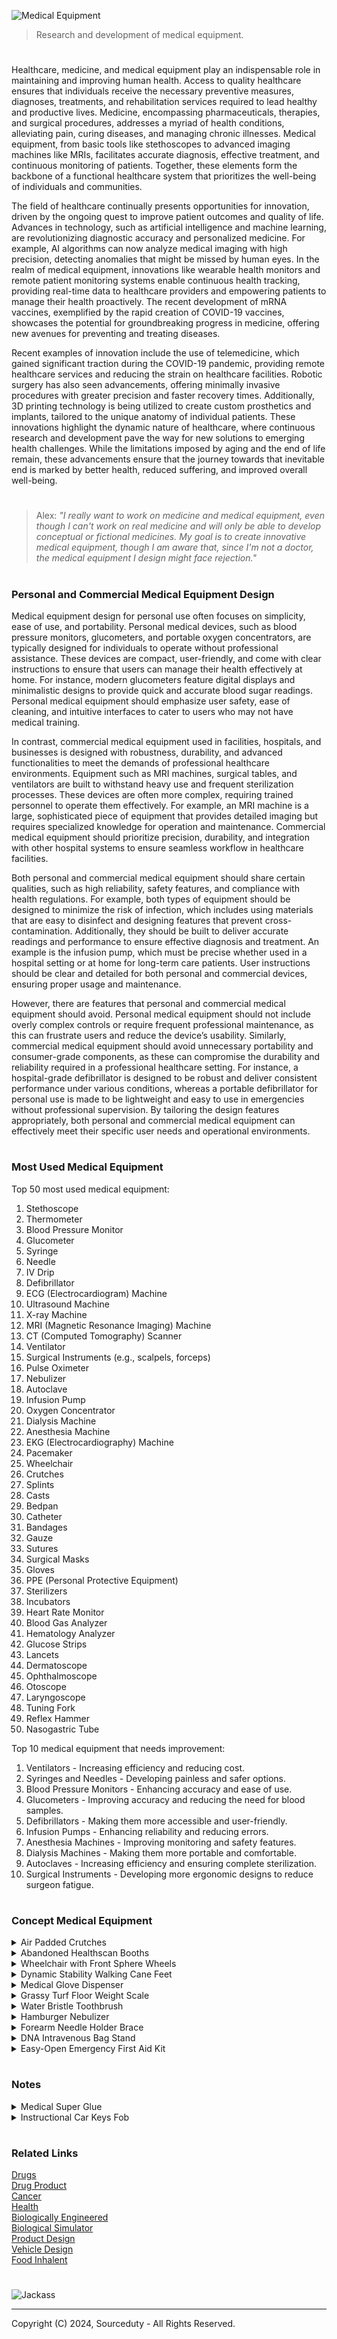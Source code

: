 ![Medical Equipment](https://github.com/sourceduty/Medical_Equipment/assets/123030236/fe9e23c2-b15a-40a7-b6f3-779d25a0b8c5)

> Research and development of medical equipment.

#

Healthcare, medicine, and medical equipment play an indispensable role in maintaining and improving human health. Access to quality healthcare ensures that individuals receive the necessary preventive measures, diagnoses, treatments, and rehabilitation services required to lead healthy and productive lives. Medicine, encompassing pharmaceuticals, therapies, and surgical procedures, addresses a myriad of health conditions, alleviating pain, curing diseases, and managing chronic illnesses. Medical equipment, from basic tools like stethoscopes to advanced imaging machines like MRIs, facilitates accurate diagnosis, effective treatment, and continuous monitoring of patients. Together, these elements form the backbone of a functional healthcare system that prioritizes the well-being of individuals and communities.

The field of healthcare continually presents opportunities for innovation, driven by the ongoing quest to improve patient outcomes and quality of life. Advances in technology, such as artificial intelligence and machine learning, are revolutionizing diagnostic accuracy and personalized medicine. For example, AI algorithms can now analyze medical imaging with high precision, detecting anomalies that might be missed by human eyes. In the realm of medical equipment, innovations like wearable health monitors and remote patient monitoring systems enable continuous health tracking, providing real-time data to healthcare providers and empowering patients to manage their health proactively. The recent development of mRNA vaccines, exemplified by the rapid creation of COVID-19 vaccines, showcases the potential for groundbreaking progress in medicine, offering new avenues for preventing and treating diseases.

Recent examples of innovation include the use of telemedicine, which gained significant traction during the COVID-19 pandemic, providing remote healthcare services and reducing the strain on healthcare facilities. Robotic surgery has also seen advancements, offering minimally invasive procedures with greater precision and faster recovery times. Additionally, 3D printing technology is being utilized to create custom prosthetics and implants, tailored to the unique anatomy of individual patients. These innovations highlight the dynamic nature of healthcare, where continuous research and development pave the way for new solutions to emerging health challenges. While the limitations imposed by aging and the end of life remain, these advancements ensure that the journey towards that inevitable end is marked by better health, reduced suffering, and improved overall well-being.

#

> Alex: *"I really want to work on medicine and medical equipment, even though I can't work on real medicine and will only be able to develop conceptual or fictional medicines. My goal is to create innovative medical equipment, though I am aware that, since I'm not a doctor, the medical equipment I design might face rejection."*

#

### Personal and Commercial Medical Equipment Design

Medical equipment design for personal use often focuses on simplicity, ease of use, and portability. Personal medical devices, such as blood pressure monitors, glucometers, and portable oxygen concentrators, are typically designed for individuals to operate without professional assistance. These devices are compact, user-friendly, and come with clear instructions to ensure that users can manage their health effectively at home. For instance, modern glucometers feature digital displays and minimalistic designs to provide quick and accurate blood sugar readings. Personal medical equipment should emphasize user safety, ease of cleaning, and intuitive interfaces to cater to users who may not have medical training.

In contrast, commercial medical equipment used in facilities, hospitals, and businesses is designed with robustness, durability, and advanced functionalities to meet the demands of professional healthcare environments. Equipment such as MRI machines, surgical tables, and ventilators are built to withstand heavy use and frequent sterilization processes. These devices are often more complex, requiring trained personnel to operate them effectively. For example, an MRI machine is a large, sophisticated piece of equipment that provides detailed imaging but requires specialized knowledge for operation and maintenance. Commercial medical equipment should prioritize precision, durability, and integration with other hospital systems to ensure seamless workflow in healthcare facilities.

Both personal and commercial medical equipment should share certain qualities, such as high reliability, safety features, and compliance with health regulations. For example, both types of equipment should be designed to minimize the risk of infection, which includes using materials that are easy to disinfect and designing features that prevent cross-contamination. Additionally, they should be built to deliver accurate readings and performance to ensure effective diagnosis and treatment. An example is the infusion pump, which must be precise whether used in a hospital setting or at home for long-term care patients. User instructions should be clear and detailed for both personal and commercial devices, ensuring proper usage and maintenance.

However, there are features that personal and commercial medical equipment should avoid. Personal medical equipment should not include overly complex controls or require frequent professional maintenance, as this can frustrate users and reduce the device’s usability. Similarly, commercial medical equipment should avoid unnecessary portability and consumer-grade components, as these can compromise the durability and reliability required in a professional healthcare setting. For instance, a hospital-grade defibrillator is designed to be robust and deliver consistent performance under various conditions, whereas a portable defibrillator for personal use is made to be lightweight and easy to use in emergencies without professional supervision. By tailoring the design features appropriately, both personal and commercial medical equipment can effectively meet their specific user needs and operational environments.

#
### Most Used Medical Equipment

Top 50 most used medical equipment:

1. Stethoscope
2. Thermometer
3. Blood Pressure Monitor
4. Glucometer
5. Syringe
6. Needle
7. IV Drip
8. Defibrillator
9. ECG (Electrocardiogram) Machine
10. Ultrasound Machine
11. X-ray Machine
12. MRI (Magnetic Resonance Imaging) Machine
13. CT (Computed Tomography) Scanner
14. Ventilator
15. Surgical Instruments (e.g., scalpels, forceps)
16. Pulse Oximeter
17. Nebulizer
18. Autoclave
19. Infusion Pump
20. Oxygen Concentrator
21. Dialysis Machine
22. Anesthesia Machine
23. EKG (Electrocardiography) Machine
24. Pacemaker
25. Wheelchair
26. Crutches
27. Splints
28. Casts
29. Bedpan
30. Catheter
31. Bandages
32. Gauze
33. Sutures
34. Surgical Masks
35. Gloves
36. PPE (Personal Protective Equipment)
37. Sterilizers
38. Incubators
39. Heart Rate Monitor
40. Blood Gas Analyzer
41. Hematology Analyzer
42. Glucose Strips
43. Lancets
44. Dermatoscope
45. Ophthalmoscope
46. Otoscope
47. Laryngoscope
48. Tuning Fork
49. Reflex Hammer
50. Nasogastric Tube

Top 10 medical equipment that needs improvement:

1. Ventilators - Increasing efficiency and reducing cost.
2. Syringes and Needles - Developing painless and safer options.
3. Blood Pressure Monitors - Enhancing accuracy and ease of use.
4. Glucometers - Improving accuracy and reducing the need for blood samples.
5. Defibrillators - Making them more accessible and user-friendly.
6. Infusion Pumps - Enhancing reliability and reducing errors.
7. Anesthesia Machines - Improving monitoring and safety features.
8. Dialysis Machines - Making them more portable and comfortable.
9. Autoclaves - Increasing efficiency and ensuring complete sterilization.
10. Surgical Instruments - Developing more ergonomic designs to reduce surgeon fatigue.

#
### Concept Medical Equipment

<details><summary>Air Padded Crutches</summary>
<br>

![Concept Airbag Crutches](https://github.com/sourceduty/Medical_Equipment/assets/123030236/eebbd79e-99b8-426b-b872-2f457dc21234)

These innovative medical crutches represent a significant improvement in patient comfort by incorporating air-filled cushion pads to support the underarm area. Traditional crutches often cause discomfort and even pain due to the hard, unyielding materials used in their design. The new air cushion feature aims to mitigate these issues by providing a softer, more flexible support system. This adjustment can potentially reduce the risk of bruising and nerve damage, common problems for long-term crutch users.

The design of these crutches is both functional and ergonomic. The air-filled cushions conform to the shape of the user's underarms, distributing pressure more evenly and reducing localized stress points. This can make a substantial difference for individuals who rely on crutches for extended periods, offering a more pleasant and less painful experience. The cushions are likely made from durable materials that can withstand repeated use without losing their shape or support capabilities.

Furthermore, the adjustable nature of the crutches ensures they can be customized to fit a variety of users, from children to adults. This adaptability is crucial in medical equipment, where one-size-fits-all solutions are rarely effective. The air cushion pads themselves may be adjustable in firmness, allowing users to tailor the level of support to their personal comfort needs. This feature not only enhances comfort but also promotes proper posture and alignment, which is essential for preventing secondary injuries.

The aesthetic design of these crutches is also worth noting. They combine a sleek, modern look with practical functionality. The air cushions are seamlessly integrated into the overall structure, maintaining a professional and appealing appearance. This can have a positive psychological impact on users, who may feel more confident and less self-conscious using equipment that looks advanced and thoughtfully designed.

In summary, these concept medical crutches with air-filled cushion pads represent a significant advancement in assistive mobility devices. By prioritizing user comfort and incorporating adjustable, ergonomic features, they address many of the common issues associated with traditional crutches. These improvements not only enhance the user experience but also promote better health outcomes by reducing the risk of injury and discomfort.

<br>
</details>
<details><summary>Abandoned Healthscan Booths</summary>
<br>

![Healthscan](https://github.com/sourceduty/Medical_Equipment/assets/123030236/33cc2206-c869-4b86-942d-c533b88f8edb)

Outdated and abandoned Healthscan medical booths, once hailed as a revolutionary advancement in public health technology, now stand as silent relics of a bygone era. These booths were originally installed in urban areas to provide convenient, automated health check-ups, aimed at reducing the burden on traditional healthcare facilities and ensuring timely diagnosis for a range of medical conditions. With their ability to measure vital signs, perform basic diagnostic tests, and offer preliminary health advice, Healthscan booths were seen as a significant step towards accessible healthcare for all, particularly in densely populated areas where medical services were often stretched thin.

However, over time, the promise of these booths began to fade. Technological advancements rapidly outpaced the capabilities of the Healthscan systems, rendering them obsolete. The machines, once cutting-edge, could no longer keep up with the increasing demands for more sophisticated diagnostics and integration with modern healthcare systems. Furthermore, issues with maintenance and reliability plagued the booths. Many fell into disrepair as the companies responsible for their upkeep either went out of business or shifted their focus to more profitable ventures. Graffiti, vandalism, and general neglect became common sights on these once-pristine structures, further deterring potential users.

The abandonment of Healthscan booths also reflects a broader societal shift in the approach to healthcare technology. The rise of wearable health devices, telemedicine, and mobile health apps has transformed the landscape, offering more personalized and continuous health monitoring solutions. These modern technologies provide real-time data and seamless communication with healthcare providers, something the static and limited Healthscan booths could never achieve. As a result, the fixed-location model of health booths became redundant in the face of more versatile and user-friendly options that fit into the palm of a hand.

Despite their current state, these booths serve as a poignant reminder of the rapid pace of technological change and the challenges of sustaining public health infrastructure in a constantly evolving digital age. They symbolize the gap between innovation and implementation, where even the most promising solutions can quickly become outdated. As urban artifacts, they prompt reflection on how future health technologies might avoid similar fates and better adapt to the dynamic needs of society. The story of the Healthscan booths underscores the importance of ongoing innovation, adaptability, and maintenance in the quest to make healthcare truly accessible and effective for all.

<br>
</details>
<details><summary>Wheelchair with Front Sphere Wheels</summary>
<br>

![Modern Wheelchair with Front Sphere Wheels](https://github.com/sourceduty/Medical_Equipment/assets/123030236/67893884-d5b0-4cec-98d6-7a539055fb8b)

The conceptual modern wheelchair depicted in the image presents a sleek, futuristic design that marries functionality with aesthetics. One of the standout features is the use of front sphere wheels, a notable departure from traditional wheelchair design. These spherical wheels likely offer enhanced maneuverability, allowing the user to navigate tight spaces with greater ease. The design suggests a commitment to improving user experience through innovation, making everyday activities more accessible and comfortable for wheelchair users.

The wheelchair's frame is constructed from what appears to be a lightweight, yet robust metal, possibly aluminum or titanium, ensuring durability without sacrificing portability. The minimalist design, characterized by smooth curves and a polished finish, exudes a modern aesthetic that is both stylish and practical. The seat and backrest are padded, providing ergonomic support to enhance comfort during extended use. This thoughtful approach to design indicates a deep understanding of the user’s needs, focusing on both physical support and mobility.

Incorporating advanced technology, the wheelchair's wheels appear to be equipped with electric hubs or motors, indicated by the glowing blue elements at the center of the wheels. This suggests that the wheelchair could be powered, offering additional assistance to the user, especially useful in navigating inclines or long distances. The integration of such technology points towards a future where mobility devices are not only more efficient but also smarter, potentially featuring capabilities like automatic braking, speed control, and connectivity with other smart devices.

Overall, this modern wheelchair design represents a significant step forward in mobility aid technology. It combines cutting-edge materials and innovative design with user-centric features to create a product that enhances the quality of life for its users. By focusing on both functionality and aesthetics, it challenges traditional perceptions of wheelchairs, positioning them as not only medical devices but also as products of thoughtful engineering and design. This conceptual model serves as an exciting glimpse into the future of mobility solutions, promising greater independence and ease of use for individuals with mobility challenges.

<br>
</details>

<details><summary>Dynamic Stability Walking Cane Feet</summary>
<br>

![Stability Cane Feet](https://github.com/sourceduty/Medical_Equipment/assets/123030236/e503bdca-b168-4d0f-9fb2-0f9e5aa09045)

The walking cane depicted in the image is a sophisticated mobility aid designed to offer enhanced stability and support to users. Unlike traditional walking canes, this model features dynamic support feet, which significantly improve balance and reduce the risk of falls. The tripod-like base consists of three articulated feet that can adjust to different terrains and surfaces, providing a stable foundation for the user. This design innovation addresses one of the primary concerns for cane users: maintaining stability on uneven or slippery surfaces.

The handle of the cane is ergonomically designed to provide a comfortable grip, reducing strain on the hand and wrist during use. It is contoured to fit the natural shape of the hand, which can help prevent discomfort and fatigue over extended periods of use. The material used for the handle appears to be a combination of hard plastic and soft, non-slip rubber, ensuring both durability and comfort. This thoughtful design detail makes the cane suitable for daily use by elderly individuals or those recovering from injuries.

Another notable feature of this walking cane is its adjustable height mechanism. The telescopic shaft can be extended or retracted to accommodate users of different heights, ensuring proper posture and reducing the risk of back strain. This feature makes the cane highly versatile, catering to a wide range of users. The locking mechanism on the shaft ensures that the height remains fixed once adjusted, providing consistent support and reliability during use.

The dynamic support feet are particularly innovative. Each foot is equipped with a pivot joint, allowing them to move independently and adapt to the contours of the ground. This flexibility ensures that all three feet maintain contact with the ground, even on uneven surfaces, significantly enhancing stability. The rubber tips on the feet provide additional grip, preventing slips and falls. This feature is particularly beneficial for outdoor use, where surfaces can vary greatly in texture and incline.

Overall, this walking cane with dynamic support feet represents a significant advancement in mobility aids. It combines ergonomic design, adjustability, and advanced stability features to offer a reliable and comfortable support solution. Whether used by the elderly, individuals with mobility issues, or those recovering from surgery, this cane can greatly enhance the user's confidence and independence. Its thoughtful design addresses many of the common challenges faced by cane users, making it a valuable tool for improving daily mobility and quality of life.

#

![Mechanical Stability Cane Concept](https://github.com/sourceduty/Medical_Equipment/assets/123030236/e866cd9a-ecfc-48d2-863c-912eaab30ce0)

<br>
</details>

<details><summary>Medical Glove Dispenser</summary>
<br>

![Medical Glove Dispenser](https://github.com/sourceduty/Medical_Equipment/assets/123030236/0d4e8e17-8bb3-4272-945e-94d0f9060574)

The Medical Glove Dispenser concept machine depicted in the image represents a blend of practicality and innovation, designed to streamline the process of donning medical gloves. Its sleek and futuristic design not only adds a touch of modernity to medical environments but also ensures that the gloves are stored in a sterile and easily accessible manner. The dispenser appears to be made from durable, easy-to-clean materials, making it suitable for high-traffic areas like hospitals and clinics where hygiene is paramount.

One of the standout features of this dispenser is its ability to hold multiple gloves in a ready-to-use position. This eliminates the need for healthcare workers to manually retrieve gloves from boxes, which can sometimes be cumbersome and lead to contamination. By presenting the gloves in an upright and open position, the dispenser allows for a quicker and more efficient gloving process. This is particularly beneficial in emergency situations where every second counts.

The control panel on the front of the machine suggests that it may have various settings and functionalities. This could include features like adjustable glove size settings, automatic glove dispensing, and possibly even a sterilization mechanism to ensure that the gloves remain free of contaminants. The inclusion of dials and buttons indicates a user-friendly interface that can be easily operated by medical staff, enhancing its practicality in everyday use.

Additionally, the design of the glove dispenser incorporates clear panels, allowing users to see the available gloves at a glance. This transparency helps in monitoring glove inventory, ensuring that the dispenser is always stocked and ready for use. The visibility of the gloves also reassures users of their cleanliness, as they can visually confirm that the gloves are not exposed to dust or other pollutants.

Ergonomics play a critical role in the design of this dispenser. The height and placement of the gloves are positioned to minimize the need for bending or stretching, reducing physical strain on healthcare workers. This thoughtful design consideration not only enhances the user experience but also contributes to workplace safety and efficiency, ensuring that staff can focus more on patient care.

In conclusion, the Medical Glove Dispenser concept machine is a sophisticated solution that addresses the practical challenges faced in healthcare settings. Its innovative design, user-friendly interface, and focus on hygiene and efficiency make it a valuable addition to any medical facility. By simplifying the process of glove dispensing and ensuring a sterile environment, this machine supports the critical need for infection control and enhances the overall workflow in medical environments.

#

![Surgical Glove Machine](https://github.com/sourceduty/Medical_Equipment/assets/123030236/7273e131-b53e-4225-ae47-30aad950c524)

<br>
</details>

<details><summary>Grassy Turf Floor Weight Scale</summary>
<br>

![Grassy Turf Floor Weight Scale](https://github.com/sourceduty/Medical_Equipment/assets/123030236/65c028a5-71d0-40a8-83e9-f218b9ff64a6)

The artificial grassy turf floor weight scale concept design combines practicality with an aesthetic that brings a touch of nature into everyday life. The scale is covered with a layer of artificial grass, creating an intriguing visual contrast between the modern technology of the scale and the natural, green appearance of the grass. This design choice not only makes the scale an interesting decor piece but also adds a unique tactile experience for the user, as they step onto the soft, grassy surface.

Functionality is not sacrificed for style in this design. The weight scale still provides accurate measurements, displayed on a classic analog dial. The dial is positioned centrally at the top of the scale, with clear markings for easy readability. The artificial grass does not interfere with the functionality of the scale but instead enhances the user experience by providing a comfortable and slightly cushioned surface, which can be particularly appealing in the morning or for those who prefer to weigh themselves barefoot.

This design also reflects a growing trend in integrating natural elements into everyday objects to promote well-being and relaxation. By incorporating artificial grass, the scale aims to evoke a sense of calm and tranquility, often associated with outdoor environments. This can be particularly beneficial in a bathroom setting, where the user may start or end their day, providing a small moment of serenity amidst the daily routine.

Moreover, the artificial grassy turf floor weight scale is a conversation starter, blending form and function in a way that challenges traditional design norms. It appeals to those who appreciate innovative and unconventional home accessories. The design suggests a playful yet thoughtful approach to product design, where everyday items are reimagined to enhance the living space's overall ambiance and user experience.

Finally, the durability of the artificial grass ensures that the scale remains attractive and functional over time. Unlike natural grass, which requires maintenance and can deteriorate, artificial turf is resilient and easy to clean. This makes the scale a practical choice for those who want to enjoy the aesthetic benefits of greenery without the upkeep. The combination of robust materials and thoughtful design makes this weight scale a unique and lasting addition to any home.

<br>
</details>

<details><summary>Water Bristle Toothbrush</summary>
<br>

![Water Bristle Toothbrush](https://github.com/sourceduty/Medical_Equipment/assets/123030236/d82d16fb-3541-4adf-be5a-45acecb9be8c)

This concept toothbrush design introduces an innovative approach to oral hygiene by utilizing water jet bristles instead of traditional nylon bristles. This novel design leverages high-pressure water jets to clean teeth and gums, potentially offering a more thorough and gentle cleaning experience. The water bristles are capable of reaching difficult areas between teeth and along the gum line, which are often missed by conventional toothbrushes. This can help in reducing plaque buildup and preventing gum diseases more effectively.

One of the significant advantages of the water bristle toothbrush is its potential to minimize the wear and tear on the enamel and gums that can occur with traditional bristles. The gentle yet effective nature of water jets ensures that users can achieve a high level of cleanliness without the risk of over-brushing, which can lead to gum recession and enamel erosion. This makes it particularly suitable for individuals with sensitive teeth and gums who might find standard toothbrushes too abrasive.

Furthermore, the water bristle toothbrush can be a game-changer for people with limited dexterity or those who find it challenging to brush effectively due to physical limitations. The automated nature of the water jets means that less manual effort is required to clean the teeth thoroughly. This can lead to improved oral hygiene outcomes for elderly users or those with conditions such as arthritis, who may struggle with traditional brushing techniques.

In terms of design and functionality, the water bristle toothbrush can incorporate a small, built-in water reservoir or be connected to a water supply, providing a continuous stream of cleaning jets. It might also feature adjustable pressure settings, allowing users to customize the intensity of the water jets according to their comfort and cleaning needs. This adaptability, combined with the innovative use of water for cleaning, positions the water bristle toothbrush as a forward-thinking solution in the field of oral health care.

<br>
</details>

<details><summary>Hamburger Nebulizer</summary>
<br>

![Burger Nebulizer](https://github.com/sourceduty/Medical_Equipment/assets/123030236/d529aa40-675d-4af1-925f-333480f6276e)

The image depicts an intriguing and unconventional medical device concept that combines the visual appeal of a hamburger with the functionality of a nebulizer. This device, designed to resemble a classic cheeseburger complete with lettuce, tomato, and cheese, appears to use vaporization to deliver its contents to the user. The person in the image is seen inhaling from a tube connected to the device, suggesting that this nebulizer could be used to administer medication or other therapeutic substances in a visually engaging and perhaps psychologically comforting manner.

The concept of integrating food imagery with medical devices is particularly innovative. It could serve multiple purposes, including making the treatment process more palatable for patients who might otherwise be reluctant to use traditional medical equipment. The hamburger design might appeal especially to younger patients or those with dietary preferences and aversions that could be psychologically managed through this visual trickery. By transforming a potentially daunting medical procedure into an engaging and familiar activity, this device could significantly improve patient compliance and overall treatment outcomes.

Moreover, the hamburger nebulizer could represent a breakthrough in medical aesthetics and patient care. Traditional nebulizers, often clinical and sterile in appearance, can be intimidating or uninviting. This device, however, offers a warm, approachable alternative that could reduce anxiety and increase willingness to undergo treatment. The design shows a thoughtful approach to the patient experience, emphasizing comfort and familiarity over clinical detachment.

From a technical perspective, the functionality of this device is equally important. While it mimics the appearance of a hamburger, the device must effectively deliver medication in vapor form. This would involve sophisticated engineering to ensure that the aesthetic elements do not compromise the medical efficacy. The nebulizer must generate a fine mist that can be easily inhaled, ensuring that the active ingredients are delivered efficiently to the respiratory system. The balance between maintaining the visual appeal of a hamburger and the functional requirements of a nebulizer is a key challenge that the designers would have to address.

In summary, the hamburger nebulizer concept represents a fascinating intersection of medical technology and innovative design. It leverages familiar and comforting imagery to potentially enhance patient experience and compliance with treatments. If successfully implemented, this device could pave the way for a new generation of medical equipment that prioritizes patient comfort and psychological well-being, while still delivering the necessary therapeutic benefits. This concept highlights the importance of considering patient experience in medical device design and the potential benefits of thinking outside the box when it comes to healthcare solutions.

<br>
</details>

<details><summary>Forearm Needle Holder Brace</summary>
<br>

![Forearm Needle Holder Brace](https://github.com/sourceduty/Medical_Equipment/assets/123030236/8dd5603d-8ef7-4e4c-acf0-6cb5e8a3eb94)

The concept of a medical forearm needle holding brace presents an innovative approach to facilitating intravenous or intramuscular injections. This device is designed to secure the forearm, providing stability and precision during the injection process. The brace is equipped with adjustable straps to accommodate various arm sizes, ensuring a snug and comfortable fit. The rigid framework of the brace helps to immobilize the arm, minimizing the risk of movement that could lead to improper needle placement or injury. The integration of such a device can significantly enhance the efficiency and safety of medical procedures that require frequent or precise injections.

One of the primary advantages of this forearm needle holding brace is its potential to improve patient comfort and reduce anxiety. Patients often experience discomfort or fear during injections, partly due to the fear of needles and the possibility of movement causing pain or injury. By securely holding the arm in place, the brace can help alleviate these concerns, providing a more stable and predictable environment for the injection. This stability is particularly beneficial for individuals with conditions that cause tremors or involuntary movements, as it ensures the needle remains in the correct position throughout the procedure.

Automating the injection process with this brace could further enhance its functionality and effectiveness. Integrating an automated syringe system that is controlled by a microprocessor can ensure precise dosage delivery and consistent injection speed. Such a system can be programmed to administer medication at the optimal rate, reducing the risk of manual errors and ensuring that the patient receives the correct dosage every time. Automation can also help in standardizing the injection procedure, making it more predictable and reliable, which is crucial for treatments that require regular injections.

Additionally, the automated system can be equipped with sensors to monitor various parameters during the injection process. For instance, sensors can detect the exact depth of needle penetration, ensuring that the injection is administered at the appropriate depth for the medication being delivered. This feature can be particularly useful for injections that require deep muscle penetration or those that need to avoid certain tissues or structures. By providing real-time feedback to healthcare professionals, the system can enhance the precision and safety of the injection process, ultimately improving patient outcomes.

Furthermore, the implementation of an automated injection system in the forearm needle holding brace can streamline the workflow for healthcare providers. Nurses and doctors often need to perform multiple injections daily, which can be time-consuming and prone to fatigue-related errors. An automated system can reduce the manual effort required, allowing healthcare professionals to focus on other critical aspects of patient care. In a busy clinical setting, this can lead to more efficient use of time and resources, potentially increasing the overall quality of care provided to patients.

<br>
</details>

<details><summary>DNA Intravenous Bag Stand</summary>
<br>

![DNA Intravenous Bag Stand](https://github.com/sourceduty/Medical_Equipment/assets/123030236/69fed68c-e0a7-4f3f-a2ef-91a1183f622d)

The DNA Intravenous Bag Stand represents a novel fusion of biotechnology and medical equipment design, symbolizing the foundational role of genetics in modern healthcare. The stand's structure, mirroring the iconic double helix of DNA, serves as a powerful visual metaphor for the genetic underpinnings of many diseases and the personalized treatments derived from genetic research. This design choice is not only aesthetically striking but also educational, potentially sparking curiosity and conversation about the importance of genetics in medical settings among patients and healthcare providers.

From a practical perspective, the DNA Intravenous Bag Stand is designed to hold intravenous (IV) bags securely, ensuring that the delivery of fluids or medications to patients is both efficient and reliable. The sturdy base with wheels allows for easy mobility, essential in dynamic hospital environments where equipment often needs to be moved quickly. The height and structure of the stand ensure that IV bags are positioned at an optimal level for gravity-assisted infusion, a critical aspect of intravenous therapy. The design’s integration of function and form highlights how medical devices can be both practical and symbolic.

The incorporation of the DNA structure into the IV stand underscores the shift towards precision medicine, where treatments are increasingly tailored to the genetic profiles of individual patients. This is particularly relevant in fields such as oncology, where genetic testing can guide the selection of targeted therapies, and in rare genetic disorders where specific treatments can be developed based on an individual's unique genetic makeup. By incorporating such a profound symbol into everyday medical equipment, the DNA Intravenous Bag Stand serves as a reminder of the progress and potential of genetic medicine.

In a broader sense, this innovative design can enhance the patient experience by providing a sense of hope and cutting-edge care. Patients undergoing treatment may find reassurance in the symbolism of the DNA helix, representing the forefront of scientific advancement and personalized care. For healthcare professionals, it reinforces the commitment to integrating the latest scientific discoveries into clinical practice. Overall, the DNA Intravenous Bag Stand is more than just a functional piece of medical equipment; it is a statement of the evolving nature of medical care, deeply rooted in the science of genetics and the promise of individualized treatment.

<br>
</details>
<details><summary>Easy-Open Emergency First Aid Kit</summary>
<br>

![Easy-Open Emergency First Aid Kit](https://github.com/sourceduty/Medical_Equipment/assets/123030236/65ae686c-42eb-4d68-b2f7-e8314d0409a4)

The rugged easy-to-open emergency first aid kit case is designed to provide swift access to medical supplies during critical situations. Constructed with high-quality, durable materials, the case is built to withstand harsh environments and rough handling, ensuring that the contents remain secure and protected. The vibrant red color and prominent white cross symbol make the case easily identifiable, allowing for quick location in emergencies. Its compact yet spacious design ensures that it can store a comprehensive range of medical supplies without being cumbersome to carry.

One of the standout features of this first aid kit case is its four-latch locking mechanism. These robust latches are strategically placed around the case to provide a secure seal, protecting the contents from moisture, dust, and other contaminants. The latches are designed for easy operation, allowing for quick access when needed. In situations where every second counts, the ability to swiftly open the case can be crucial, making this design feature particularly valuable.

Additionally, the case is equipped with an innovative emergency button or switch panel located on the side. This panel is designed to simultaneously release all four latches, allowing for immediate access to the kit's contents with a single press. This feature is especially useful in high-stress situations where fumbling with individual latches could waste precious time. The button or switch is clearly marked and easily accessible, ensuring that even those unfamiliar with the case can quickly and efficiently open it in an emergency.

The ergonomic handle on the case is another thoughtful design element, ensuring comfortable and secure transportation. Whether being carried by a first responder, a hiker, or stored in a vehicle, the handle provides a firm grip, reducing the risk of the case being dropped. The handle’s design also contributes to the overall durability of the case, as it is firmly attached to withstand the rigors of frequent use and transportation.

Overall, this emergency first aid kit case is a well-engineered solution for ensuring quick and reliable access to medical supplies. Its combination of rugged construction, intuitive latch system, and emergency release panel make it an essential tool for anyone needing a reliable first aid solution. Whether used in professional emergency response, outdoor adventures, or home preparedness, this case offers peace of mind by ensuring that life-saving supplies are always within reach and ready to use at a moment's notice.

<br>
</details>

#
### Notes

<details><summary>Medical Super Glue</summary>
<br>

![Medical Super Glue Product](https://github.com/sourceduty/Medical_Equipment/assets/123030236/35a5fb7c-51af-4518-bbba-9955ab3116e5)

Using instant and permanent super glue to seal a small skin wound can have both benefits and drawbacks. Super glue, or cyanoacrylate, is occasionally used in medical settings to close minor wounds, and it can provide an effective barrier against infection while also stopping bleeding. The glue forms a protective layer over the wound, keeping it clean and potentially speeding up the healing process. It is especially useful for small cuts and lacerations, as it can reduce the need for stitches and minimize scarring. The quick-drying nature of super glue means that it can provide immediate closure, which is particularly beneficial in situations where medical help is not readily available.

However, using non-medical grade super glue on skin wounds can pose significant risks. Household super glue is not sterilized and may contain impurities that can cause infections or allergic reactions. The chemicals in super glue can also irritate the skin and surrounding tissues, potentially leading to more severe problems. Moreover, if the wound is deep, large, or located on a highly mobile area of the body, super glue might not be strong enough to keep the wound closed, and traditional medical treatments like stitches or proper medical-grade adhesives would be more appropriate. Improper application of super glue can trap dirt and bacteria inside the wound, leading to infections.

Most super glue available on the market is non-medical grade. These products are typically designed for general household repairs and industrial uses, not for application on human skin. Non-medical grade super glue can contain impurities and additives that make it unsuitable and potentially harmful for medical purposes. The chemical composition of these glues can cause skin irritation, allergic reactions, and even chemical burns if applied to open wounds. Therefore, it is important to distinguish between common super glue and those specifically formulated for medical use.

Medical-grade super glue is indeed a product and is used extensively in healthcare settings. This type of adhesive is sterilized and formulated to be safe for use on the skin. Medical-grade adhesives, often referred to as "tissue adhesives" or "skin adhesives," are used by healthcare professionals to close minor cuts, incisions from surgery, and other small wounds. These products are designed to be biocompatible, minimizing the risk of irritation and infection, and they often contain additional ingredients that promote healing.

Medical-grade super glue can be purchased from medical supply stores, both online and in physical locations. It is also available through pharmacies and directly from manufacturers that specialize in medical supplies. Some well-known brands of medical-grade adhesives include Dermabond, SurgiSeal, and LiquiBand. These products are typically sold to healthcare professionals, but consumers can sometimes purchase them for home use through reputable medical supply websites or pharmacies with a prescription or recommendation from a healthcare provider. It is always advisable to consult a healthcare professional before using any medical-grade adhesive on a wound.

In conclusion, while using super glue to seal a small skin wound might seem convenient and can provide temporary benefits, it is generally not recommended due to the potential for infection and other complications. Medical-grade adhesives specifically designed for wound care are a safer option. It is always advisable to seek professional medical advice for wound treatment to ensure proper care and avoid any adverse effects.

#

> Alex: "*Super glue is rarely used for any kind of cut.*"

<br>
</details>

<details><summary>Instructional Car Keys Fob</summary>
<br>

![Instructional Car Keys Fob](https://github.com/sourceduty/Medical_Equipment/assets/123030236/923d9041-f4ce-42f8-a0ae-b78eb1fb3f9c)

The instructional car key fob in the image is an interesting piece of technology that offers a unique tip to users for improving the effectiveness of their device. The label on the fob advises drivers to "POINT AT HEAD" to potentially increase the range of the signal. This instruction might seem unusual at first glance, but it is based on a practical concept involving the human body and radio frequencies.

When you point the key fob at your head, you essentially use your skull as a conductor to extend the range of the signal. The fluids and tissues in the head can amplify the radio waves emitted by the key fob, allowing them to travel further. This technique can be particularly useful in situations where the vehicle is parked at a distance or in a crowded area where direct line-of-sight to the car might be obstructed. By leveraging the natural conductive properties of the human body, drivers can achieve a more reliable connection with their vehicle's locking system.

The practicality of this tip has been demonstrated through various informal experiments and is a testament to the innovative ways in which everyday technology can be optimized. While it might sound like a myth, many drivers have reported noticeable improvements in the range of their key fob when following this instruction. It's a simple, yet effective method that requires no additional tools or modifications, making it accessible to everyone.

In summary, the instructional car key fob provides a clever and scientifically grounded tip to enhance its functionality. By pointing the fob at their head, users can benefit from the natural amplification properties of their body to extend the signal range. This demonstrates an interesting intersection of technology and human biology, offering a practical solution to a common issue faced by drivers. Whether one views it with skepticism or curiosity, it remains an intriguing example of how everyday devices can be used in innovative ways.

<br>
</details>

#
### Related Links

[Drugs](https://github.com/sourceduty/Drugs)
<br>
[Drug Product](https://github.com/sourceduty/Drug_Product)
<br>
[Cancer](https://github.com/sourceduty/Cancer)
<br>
[Health](https://github.com/sourceduty/Health)
<br>
[Biologically Engineered](https://github.com/sourceduty/Biologically_Engineered)
<br>
[Biological Simulator](https://github.com/sourceduty/Biological_Simulator)
<br>
[Product Design](https://github.com/sourceduty/Product_Design)
<br>
[Vehicle Design](https://github.com/sourceduty/Vehicle_Design)
<br>
[Food Inhalent](https://github.com/sourceduty/Food_Inhalant)

#

![Jackass](https://github.com/sourceduty/Medical_Equipment/assets/123030236/1a8da4e6-3933-427b-9724-895fbd8e0a85)

***
Copyright (C) 2024, Sourceduty - All Rights Reserved.
